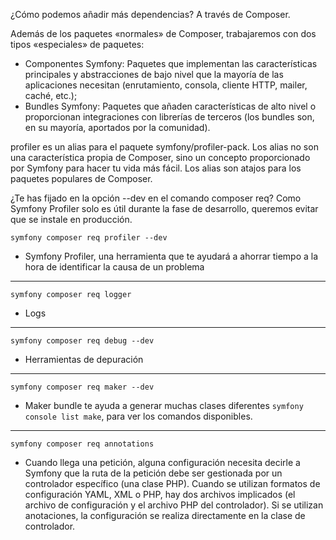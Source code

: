 ¿Cómo podemos añadir más dependencias? A través de Composer. 

Además de los paquetes «normales» de Composer, trabajaremos con dos tipos «especiales» de paquetes:
- Componentes Symfony: Paquetes que implementan las características principales y abstracciones de bajo nivel que la mayoría de las aplicaciones necesitan (enrutamiento, consola, cliente HTTP, mailer, caché, etc.);
- Bundles Symfony: Paquetes que añaden características de alto nivel o proporcionan integraciones con librerías de terceros (los bundles son, en su mayoría, aportados por la comunidad).

profiler es un alias para el paquete symfony/profiler-pack.
Los alias no son una característica propia de Composer, sino un concepto proporcionado por Symfony para hacer tu vida más fácil. Los alias son atajos para los paquetes populares de Composer.

¿Te has fijado en la opción --dev en el comando composer req? Como Symfony Profiler solo es útil durante la fase de desarrollo, queremos evitar que se instale en producción.

`symfony composer req profiler --dev`
- Symfony Profiler, una herramienta que te ayudará a ahorrar tiempo a la hora de identificar la causa de un problema
---
`symfony composer req logger`
- Logs
---
`symfony composer req debug --dev`
- Herramientas de depuración
---
`symfony composer req maker --dev`
- Maker bundle te ayuda a generar muchas clases diferentes
`symfony console list make`, para ver los comandos disponibles.
---
`symfony composer req annotations`
- Cuando llega una petición, alguna configuración necesita decirle a Symfony que la ruta de la petición debe ser gestionada por un controlador específico (una clase PHP). Cuando se utilizan formatos de configuración YAML, XML o PHP, hay dos archivos implicados (el archivo de configuración y el archivo PHP del controlador). Si se utilizan anotaciones, la configuración se realiza directamente en la clase de controlador.
